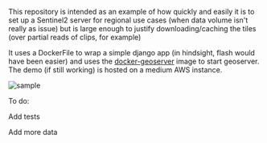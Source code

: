 This repository is intended as an example of how quickly and easily it is to 
set up a Sentinel2 server for regional use cases (when data volume isn't really as issue)
but is large enough to justify downloading/caching the tiles (over partial reads of clips, for example)

It uses a DockerFile to wrap a simple django app (in hindsight, flash would have been
easier) and uses the [docker-geoserver](https://github.com/kartoza/docker-geoserver) image
to start geoserver. The demo (if still working) is hosted on a medium AWS instance.

![sample](sample.gif)

To do:

Add tests

Add more data
